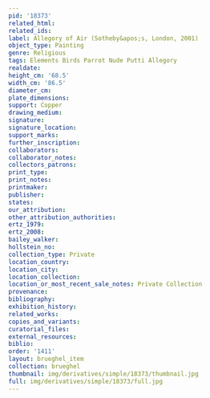 ```yaml
---
pid: '18373'
related_html: 
related_ids: 
label: Allegory of Air (Sotheby&apos;s, London, 2001)
object_type: Painting
genre: Religious
tags: Elements Birds Parrot Nude Putti Allegory
realdate: 
height_cm: '68.5'
width_cm: '86.5'
diameter_cm: 
plate_dimensions: 
support: Copper
drawing_medium: 
signature: 
signature_location: 
support_marks: 
further_inscription: 
collaborators: 
collaborator_notes: 
collectors_patrons: 
print_type: 
print_notes: 
printmaker: 
publisher: 
states: 
our_attribution: 
other_attribution_authorities: 
ertz_1979: 
ertz_2008: 
bailey_walker: 
hollstein_no: 
collection_type: Private
location_country: 
location_city: 
location_collection: 
location_or_most_recent_sale_notes: Private Collection
provenance: 
bibliography: 
exhibition_history: 
related_works: 
copies_and_variants: 
curatorial_files: 
external_resources: 
biblio: 
order: '1411'
layout: brueghel_item
collection: brueghel
thumbnail: img/derivatives/simple/18373/thumbnail.jpg
full: img/derivatives/simple/18373/full.jpg
---
```

